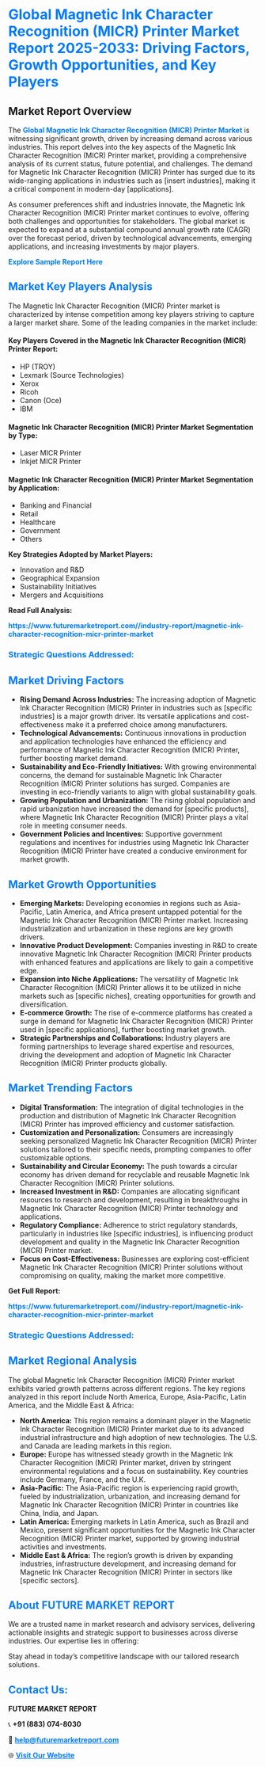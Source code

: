 <h1 style="color: #007BFF;">Global Magnetic Ink Character Recognition (MICR) Printer Market Report 2025-2033: Driving Factors, Growth Opportunities, and Key Players</h1>

<section id="overview">
<h2>Market Report Overview</h2>
<p>The <a href="https://www.futuremarketreport.com//industry-report/magnetic-ink-character-recognition-micr-printer-market" style="color: #007BFF; text-decoration: none;"><strong>Global Magnetic Ink Character Recognition (MICR) Printer Market</strong></a> is witnessing significant growth, driven by increasing demand across various industries. This report delves into the key aspects of the Magnetic Ink Character Recognition (MICR) Printer market, providing a comprehensive analysis of its current status, future potential, and challenges. The demand for Magnetic Ink Character Recognition (MICR) Printer has surged due to its wide-ranging applications in industries such as [insert industries], making it a critical component in modern-day [applications].</p>
<p>As consumer preferences shift and industries innovate, the Magnetic Ink Character Recognition (MICR) Printer market continues to evolve, offering both challenges and opportunities for stakeholders. The global market is expected to expand at a substantial compound annual growth rate (CAGR) over the forecast period, driven by technological advancements, emerging applications, and increasing investments by major players.</p>
</section>

<section id="overview">
<p><a href="https://www.futuremarketreport.com//request-sample/reportId=50480" style="color: #007BFF; text-decoration: none;"><strong>Explore Sample Report Here</strong></a></p>
</section>

<section id="key-players">
<h2 style="color: #007BFF;">Market Key Players Analysis</h2>
<p>The Magnetic Ink Character Recognition (MICR) Printer market is characterized by intense competition among key players striving to capture a larger market share. Some of the leading companies in the market include:</p>
<h4>Key Players Covered in the Magnetic Ink Character Recognition (MICR) Printer Report:</h4>
<ul><li>HP (TROY)</li><li>Lexmark (Source Technologies)</li><li>Xerox</li><li>Ricoh</li><li>Canon (Oce)</li><li>IBM</li></ul>
<h4>Magnetic Ink Character Recognition (MICR) Printer Market Segmentation by Type:</h4>
<ul><li>Laser MICR Printer</li><li>Inkjet MICR Printer</li></ul>

<h4>Magnetic Ink Character Recognition (MICR) Printer Market Segmentation by Application:</h4>
<ul><li>Banking and Financial</li><li>Retail</li><li>Healthcare</li><li>Government</li><li>Others</li></ul>
<p><strong>Key Strategies Adopted by Market Players:</strong></p>
<ul>
<li>Innovation and R&D</li>
<li>Geographical Expansion</li>
<li>Sustainability Initiatives</li>
<li>Mergers and Acquisitions</li>
</ul>
</section>

<section>
<p><strong>Read Full Analysis: </strong></p><a href="https://www.futuremarketreport.com//industry-report/magnetic-ink-character-recognition-micr-printer-market" style="color: #007BFF; text-decoration: none;"><strong>https://www.futuremarketreport.com//industry-report/magnetic-ink-character-recognition-micr-printer-market</strong></a>
<h3 style="color: #007BFF;">Strategic Questions Addressed:</h3>
</section>

<section id="driving-factors">
<h2 style="color: #007BFF;">Market Driving Factors</h2>
<ul>
<li><strong>Rising Demand Across Industries:</strong> The increasing adoption of Magnetic Ink Character Recognition (MICR) Printer in industries such as [specific industries] is a major growth driver. Its versatile applications and cost-effectiveness make it a preferred choice among manufacturers.</li>
<li><strong>Technological Advancements:</strong> Continuous innovations in production and application technologies have enhanced the efficiency and performance of Magnetic Ink Character Recognition (MICR) Printer, further boosting market demand.</li>
<li><strong>Sustainability and Eco-Friendly Initiatives:</strong> With growing environmental concerns, the demand for sustainable Magnetic Ink Character Recognition (MICR) Printer solutions has surged. Companies are investing in eco-friendly variants to align with global sustainability goals.</li>
<li><strong>Growing Population and Urbanization:</strong> The rising global population and rapid urbanization have increased the demand for [specific products], where Magnetic Ink Character Recognition (MICR) Printer plays a vital role in meeting consumer needs.</li>
<li><strong>Government Policies and Incentives:</strong> Supportive government regulations and incentives for industries using Magnetic Ink Character Recognition (MICR) Printer have created a conducive environment for market growth.</li>
</ul>
</section>

<section id="growth-opportunities">
<h2 style="color: #007BFF;">Market Growth Opportunities</h2>
<ul>
<li><strong>Emerging Markets:</strong> Developing economies in regions such as Asia-Pacific, Latin America, and Africa present untapped potential for the Magnetic Ink Character Recognition (MICR) Printer market. Increasing industrialization and urbanization in these regions are key growth drivers.</li>
<li><strong>Innovative Product Development:</strong> Companies investing in R&D to create innovative Magnetic Ink Character Recognition (MICR) Printer products with enhanced features and applications are likely to gain a competitive edge.</li>
<li><strong>Expansion into Niche Applications:</strong> The versatility of Magnetic Ink Character Recognition (MICR) Printer allows it to be utilized in niche markets such as [specific niches], creating opportunities for growth and diversification.</li>
<li><strong>E-commerce Growth:</strong> The rise of e-commerce platforms has created a surge in demand for Magnetic Ink Character Recognition (MICR) Printer used in [specific applications], further boosting market growth.</li>
<li><strong>Strategic Partnerships and Collaborations:</strong> Industry players are forming partnerships to leverage shared expertise and resources, driving the development and adoption of Magnetic Ink Character Recognition (MICR) Printer products globally.</li>
</ul>
</section>

<section id="trending-factors">
<h2 style="color: #007BFF;">Market Trending Factors</h2>
<ul>
<li><strong>Digital Transformation:</strong> The integration of digital technologies in the production and distribution of Magnetic Ink Character Recognition (MICR) Printer has improved efficiency and customer satisfaction.</li>
<li><strong>Customization and Personalization:</strong> Consumers are increasingly seeking personalized Magnetic Ink Character Recognition (MICR) Printer solutions tailored to their specific needs, prompting companies to offer customizable options.</li>
<li><strong>Sustainability and Circular Economy:</strong> The push towards a circular economy has driven demand for recyclable and reusable Magnetic Ink Character Recognition (MICR) Printer solutions.</li>
<li><strong>Increased Investment in R&D:</strong> Companies are allocating significant resources to research and development, resulting in breakthroughs in Magnetic Ink Character Recognition (MICR) Printer technology and applications.</li>
<li><strong>Regulatory Compliance:</strong> Adherence to strict regulatory standards, particularly in industries like [specific industries], is influencing product development and quality in the Magnetic Ink Character Recognition (MICR) Printer market.</li>
<li><strong>Focus on Cost-Effectiveness:</strong> Businesses are exploring cost-efficient Magnetic Ink Character Recognition (MICR) Printer solutions without compromising on quality, making the market more competitive.</li>
</ul>
</section>

<section>
<p><strong>Get Full Report: </strong></p><a href="https://www.futuremarketreport.com//industry-report/magnetic-ink-character-recognition-micr-printer-market" style="color: #007BFF; text-decoration: none;"><strong>https://www.futuremarketreport.com//industry-report/magnetic-ink-character-recognition-micr-printer-market</strong></a>
<h3 style="color: #007BFF;">Strategic Questions Addressed:</h3>
</section>


<section id="regional-analysis">
<h2 style="color: #007BFF;">Market Regional Analysis</h2>
<p>The global Magnetic Ink Character Recognition (MICR) Printer market exhibits varied growth patterns across different regions. The key regions analyzed in this report include North America, Europe, Asia-Pacific, Latin America, and the Middle East & Africa:</p>
<ul>
<li><strong>North America:</strong> This region remains a dominant player in the Magnetic Ink Character Recognition (MICR) Printer market due to its advanced industrial infrastructure and high adoption of new technologies. The U.S. and Canada are leading markets in this region.</li>
<li><strong>Europe:</strong> Europe has witnessed steady growth in the Magnetic Ink Character Recognition (MICR) Printer market, driven by stringent environmental regulations and a focus on sustainability. Key countries include Germany, France, and the U.K.</li>
<li><strong>Asia-Pacific:</strong> The Asia-Pacific region is experiencing rapid growth, fueled by industrialization, urbanization, and increasing demand for Magnetic Ink Character Recognition (MICR) Printer in countries like China, India, and Japan.</li>
<li><strong>Latin America:</strong> Emerging markets in Latin America, such as Brazil and Mexico, present significant opportunities for the Magnetic Ink Character Recognition (MICR) Printer market, supported by growing industrial activities and investments.</li>
<li><strong>Middle East & Africa:</strong> The region’s growth is driven by expanding industries, infrastructure development, and increasing demand for Magnetic Ink Character Recognition (MICR) Printer in sectors like [specific sectors].</li>
</ul>
</section>

<footer>
<h2 style="color: #007BFF;">About FUTURE MARKET REPORT</h2>
<p>We are a trusted name in market research and advisory services, delivering actionable insights and strategic support to businesses across diverse industries. Our expertise lies in offering:</p>

<p>Stay ahead in today’s competitive landscape with our tailored research solutions.</p>

<h2 style="color: #007BFF;">Contact Us:</h2>
<p><strong>FUTURE MARKET REPORT</strong></p>
<p>📞 <strong>+91 (883) 074-8030</strong></p>
<p>📧 <strong><a href="mailto:help@futuremarketreport.com" style="color: #007BFF;">help@futuremarketreport.com</a></strong></p>
<p>🌐 <strong><a href="https://www.futuremarketreport.com/" style="color: #007BFF;">Visit Our Website</a></strong></p>
</footer>